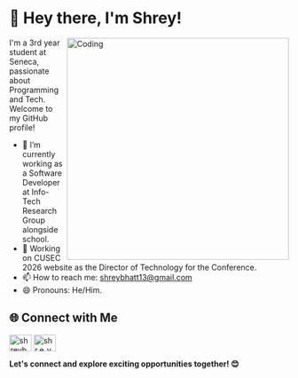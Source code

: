 <h1> 👋 Hey there, I'm Shrey!</h1>

<img align="right" alt="Coding" width="400" src="https://images-wixmp-ed30a86b8c4ca887773594c2.wixmp.com/f/07222756-2fef-4823-aece-10a685f3d77c/dasv7g5-3a7c0998-a1ff-4c6d-99f3-2fc8b834f45c.gif?token=eyJ0eXAiOiJKV1QiLCJhbGciOiJIUzI1NiJ9.eyJzdWIiOiJ1cm46YXBwOjdlMGQxODg5ODIyNjQzNzNhNWYwZDQxNWVhMGQyNmUwIiwiaXNzIjoidXJuOmFwcDo3ZTBkMTg4OTgyMjY0MzczYTVmMGQ0MTVlYTBkMjZlMCIsIm9iaiI6W1t7InBhdGgiOiJcL2ZcLzA3MjIyNzU2LTJmZWYtNDgyMy1hZWNlLTEwYTY4NWYzZDc3Y1wvZGFzdjdnNS0zYTdjMDk5OC1hMWZmLTRjNmQtOTlmMy0yZmM4YjgzNGY0NWMuZ2lmIn1dXSwiYXVkIjpbInVybjpzZXJ2aWNlOmZpbGUuZG93bmxvYWQiXX0.e8XQ_8qvYGlIyIWdlGWkozxfM4Z_HzEwPNpyaF850wQ">

I'm a 3rd year student at Seneca, passionate about Programming and Tech. Welcome to my GitHub profile!

- 🌱 I’m currently working as a Software Developer at Info-Tech Research Group alongside school.
- 💼 Working on CUSEC 2026 website as the Director of Technology for the Conference.
- 📫 How to reach me: shreybhatt13@gmail.com
- 😄 Pronouns: He/Him.

<h2>🌐 Connect with Me</h2>

<p align="left">
<a href="https://www.linkedin.com/in/shreybhatt13" target="blank"><img align="center" src="https://raw.githubusercontent.com/rahuldkjain/github-profile-readme-generator/master/src/images/icons/Social/linked-in-alt.svg" alt="shreybhatt13" height="30" width="40" /></a>
<a href="https://www.instagram.com/shr.e_y/" target="blank"><img align="center" src="https://raw.githubusercontent.com/rahuldkjain/github-profile-readme-generator/master/src/images/icons/Social/instagram.svg" alt="shr.e_y" height="30" width="40" /></a>
</p>

**Let's connect and explore exciting opportunities together! 😊**
